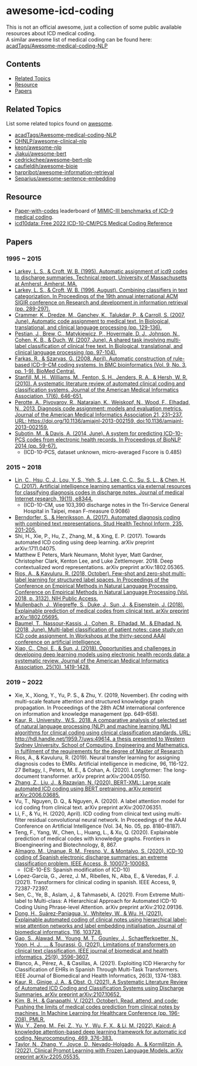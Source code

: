 # awesome-icd-coding
This is not an official awesome, just a collection of some public available resources about ICD medical coding. <br>
A similar awesome list of medical coding can be found here: [acadTags/Awesome-medical-coding-NLP](https://github.com/acadTags/Awesome-medical-coding-NLP) <br>

## Contents
- [Related Topics](#related-topics)
- [Resource](#resource)
- [Papers](#papers)


## Related Topics
List some related topics found on [awesome](https://github.com/sindresorhus/awesome).
- [acadTags/Awesome-medical-coding-NLP](https://github.com/acadTags/Awesome-medical-coding-NLP)
- [OHNLP/awesome-clinical-nlp](https://github.com/OHNLP/awesome-clinical-nlp)
- [keon/awesome-nlp](https://github.com/keon/awesome-nlp)
- [Jiakui/awesome-bert](https://github.com/Jiakui/awesome-bert)
- [cedrickchee/awesome-bert-nlp](https://github.com/cedrickchee/awesome-bert-nlp)
- [caufieldjh/awesome-bioie](https://github.com/caufieldjh/awesome-bioie)
- [harpribot/awesome-information-retrieval](https://github.com/harpribot/awesome-information-retrieval)
- [Separius/awesome-sentence-embedding](https://github.com/Separius/awesome-sentence-embedding)


## Resource
- [Paper-with-codes](https://paperswithcode.com/) leaderboard of [MIMIC-III benchmarks of ICD-9 medical coding](https://paperswithcode.com/sota/medical-code-prediction-on-mimic-iii).
- [icd10data: Free 2022 ICD-10-CM/PCS Medical Coding Reference](https://www.icd10data.com/)


## Papers

### 1995 ~ 2015
- [Larkey, L. S., & Croft, W. B. (1995). Automatic assignment of icd9 codes to discharge summaries. Technical report, University of Massachusetts at Amherst, Amherst, MA.](http://ciir.cs.umass.edu/pubfiles/coding.html)
- [Larkey, L. S., & Croft, W. B. (1996, August). Combining classifiers in text categorization. In Proceedings of the 19th annual international ACM SIGIR conference on Research and development in information retrieval (pp. 289-297).](https://dl.acm.org/doi/pdf/10.1145/243199.243276)
- [Crammer, K., Dredze, M., Ganchev, K., Talukdar, P., & Carroll, S. (2007, June). Automatic code assignment to medical text. In Biological, translational, and clinical language processing (pp. 129-136).](https://aclanthology.org/W07-1017.pdf)
- [Pestian, J., Brew, C., Matykiewicz, P., Hovermale, D. J., Johnson, N., Cohen, K. B., & Duch, W. (2007, June). A shared task involving multi-label classification of clinical free text. In Biological, translational, and clinical language processing (pp. 97-104).](https://aclanthology.org/W07-1013.pdf)
- [Farkas, R., & Szarvas, G. (2008, April). Automatic construction of rule-based ICD-9-CM coding systems. In BMC bioinformatics (Vol. 9, No. 3, pp. 1-9). BioMed Central. ](https://link.springer.com/article/10.1186/1471-2105-9-S3-S10)
- [Stanfill, M. H., Williams, M., Fenton, S. H., Jenders, R. A., & Hersh, W. R. (2010). A systematic literature review of automated clinical coding and classification systems. Journal of the American Medical Informatics Association, 17(6), 646-651.](https://pubmed.ncbi.nlm.nih.gov/20962126/)
- [Perotte, A., Pivovarov, R., Natarajan, K., Weiskopf, N., Wood, F., Elhadad, N., 2013. Diagnosis code assignment: models and evaluation metrics. Journal of the American Medical Informatics Association 21, 231–237. URL: https://doi.org/10.1136/amiajnl-2013-002159, doi:10.1136/amiajnl-2013-002159.](https://doi.org/10.1136/amiajnl-2013-002159,)
- [Subotin, M., & Davis, A. (2014, June). A system for predicting ICD-10-PCS codes from electronic health records. In Proceedings of BioNLP 2014 (pp. 59-67).](https://aclanthology.org/W14-3409.pdf)
    - (ICD-10-PCS, dataset unknown, micro-averaged Fscore is 0.485)

### 2015 ~ 2018
- [Lin, C., Hsu, C. J., Lou, Y. S., Yeh, S. J., Lee, C. C., Su, S. L., & Chen, H. C. (2017). Artificial intelligence learning semantics via external resources for classifying diagnosis codes in discharge notes. Journal of medical Internet research, 19(11), e8344.](https://www.jmir.org/2017/11/e380/)
    - (ICD-10-CM, use 103,390 discharge notes in the Tri-Service General Hospital in Taipei, mean F-measure 0.9086)
- [Berndorfer, S., & Henriksson, A. (2017). Automated diagnosis coding with combined text representations. Stud Health Technol Inform, 235, 201-205.](pdf/SHTI235-0201.pdf)
- Shi, H., Xie, P., Hu, Z., Zhang, M., & Xing, E. P. (2017). Towards automated ICD coding using deep learning. arXiv preprint arXiv:1711.04075.
- Matthew E Peters, Mark Neumann, Mohit Iyyer, Matt Gardner, Christopher Clark, Kenton Lee, and Luke Zettlemoyer. 2018. Deep contextualized word representations. arXiv preprint arXiv:1802.05365.
- [Rios, A., & Kavuluru, R. (2018, October). Few-shot and zero-shot multi-label learning for structured label spaces. In Proceedings of the Conference on Empirical Methods in Natural Language Processing. Conference on Empirical Methods in Natural Language Processing (Vol. 2018, p. 3132). NIH Public Access.](https://www.ncbi.nlm.nih.gov/pmc/articles/PMC6375489/)
- [Mullenbach, J., Wiegreffe, S., Duke, J., Sun, J., & Eisenstein, J. (2018). Explainable prediction of medical codes from clinical text. arXiv preprint arXiv:1802.05695.](https://arxiv.org/pdf/1802.05695.pdf)
- [Baumel, T., Nassour-Kassis, J., Cohen, R., Elhadad, M., & Elhadad, N. (2018, June). Multi-label classification of patient notes: case study on ICD code assignment. In Workshops at the thirty-second AAAI conference on artificial intelligence.](pdf/16881-75991-1-PB.pdf)
- [Xiao, C., Choi, E., & Sun, J. (2018). Opportunities and challenges in developing deep learning models using electronic health records data: a systematic review. Journal of the American Medical Informatics Association, 25(10), 1419-1428.](https://academic.oup.com/jamia/article/25/10/1419/5035024)

### 2019 ~ 2022
- Xie, X., Xiong, Y., Yu, P. S., & Zhu, Y. (2019, November). Ehr coding with multi-scale feature attention and structured knowledge graph propagation. In Proceedings of the 28th ACM international conference on information and knowledge management (pp. 649-658).
- [Kaur, R., University., W.S., 2018. A comparative analysis of selected set of natural language processing (NLP) and machine learning (ML) algorithms for clinical coding using clinical classification standards. URL: http://hdl.handle.net/1959.7/uws:49614. a thesis presented to Western Sydney University, School of Computing, Engineering and Mathematics, in fulfilment of the requirements for the degree of Master of Research](https://researchdirect.westernsydney.edu.au/islandora/object/uws:49614/)
- Rios, A., & Kavuluru, R. (2019). Neural transfer learning for assigning diagnosis codes to EMRs. Artificial intelligence in medicine, 96, 116-122.	27
Beltagy, I., Peters, M. E., & Cohan, A. (2020). Longformer: The long-document transformer. arXiv preprint arXiv:2004.05150.	
- [Zhang, Z., Liu, J., & Razavian, N. (2020). BERT-XML: Large scale automated ICD coding using BERT pretraining. arXiv preprint arXiv:2006.03685.](https://arxiv.org/pdf/2006.03685.pdf)
- Vu, T., Nguyen, D. Q., & Nguyen, A. (2020). A label attention model for icd coding from clinical text. arXiv preprint arXiv:2007.06351.	
- Li, F., & Yu, H. (2020, April). ICD coding from clinical text using multi-filter residual convolutional neural network. In Proceedings of the AAAI Conference on Artificial Intelligence (Vol. 34, No. 05, pp. 8180-8187).	
- Teng, F., Yang, W., Chen, L., Huang, L., & Xu, Q. (2020). Explainable prediction of medical codes with knowledge graphs. Frontiers in Bioengineering and Biotechnology, 8, 867.	
- [Almagro, M., Unanue, R. M., Fresno, V., & Montalvo, S. (2020). ICD-10 coding of Spanish electronic discharge summaries: an extreme classification problem. IEEE Access, 8, 100073-100083.](https://ieeexplore.ieee.org/stamp/stamp.jsp?arnumber=9099210)
    - (CIE-10-ES: Spanish modification of ICD-10)
- López-García, G., Jerez, J. M., Ribelles, N., Alba, E., & Veredas, F. J. (2021). Transformers for clinical coding in spanish. IEEE Access, 9, 72387-72397.	
- Sen, C., Ye, B., Aslam, J., & Tahmasebi, A. (2021). From Extreme Multi-label to Multi-class: A Hierarchical Approach for Automated ICD-10 Coding Using Phrase-level Attention. arXiv preprint arXiv:2102.09136.
- [Dong, H., Suárez-Paniagua, V., Whiteley, W., & Wu, H. (2021). Explainable automated coding of clinical notes using hierarchical label-wise attention networks and label embedding initialisation. Journal of biomedical informatics, 116, 103728.](https://www.sciencedirect.com/science/article/pii/S1532046421000575)
- [Gao, S., Alawad, M., Young, M. T., Gounley, J., Schaefferkoetter, N., Yoon, H. J., ... & Tourassi, G. (2021). Limitations of transformers on clinical text classification. IEEE journal of biomedical and health informatics, 25(9), 3596-3607.](https://ieeexplore.ieee.org/stamp/stamp.jsp?arnumber=9364676)
- Blanco, A., Pérez, A., & Casillas, A. (2021). Exploiting ICD Hierarchy for Classification of EHRs in Spanish Through Multi-Task Transformers. IEEE Journal of Biomedical and Health Informatics, 26(3), 1374-1383.
- [Kaur, R., Ginige, J. A., & Obst, O. (2021). A Systematic Literature Review of Automated ICD Coding and Classification Systems using Discharge Summaries. arXiv preprint arXiv:2107.10652.](https://arxiv.org/pdf/2107.10652.pdf)
- [Kim, B. H., & Ganapathi, V. (2021, October). Read, attend, and code: Pushing the limits of medical codes prediction from clinical notes by machines. In Machine Learning for Healthcare Conference (pp. 196-208). PMLR.](https://proceedings.mlr.press/v149/kim21a/kim21a.pdf)
- [Wu, Y., Zeng, M., Fei, Z., Yu, Y., Wu, F. X., & Li, M. (2022). Kaicd: A knowledge attention-based deep learning framework for automatic icd coding. Neurocomputing, 469, 376-383.](https://www.sciencedirect.com/science/article/pii/S0925231220316234?dgcid=rss_sd_all#b0110)
- [Taylor, N., Zhang, Y., Joyce, D., Nevado-Holgado, A., & Kormilitzin, A. (2022). Clinical Prompt Learning with Frozen Language Models. arXiv preprint arXiv:2205.05535.](https://arxiv.org/pdf/2205.05535.pdf)


